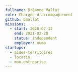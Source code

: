 ```yaml
---
fullname: Bréanne Mallat
role: Chargée d'accompagnement
github: bmallat
missions:
  - start: 2020-07-12
    end: 2021-02-28
    status: independent
    employer: numa
startups:
  - aides-territoires
  - locatio
  - mon-entreprise
---
```

